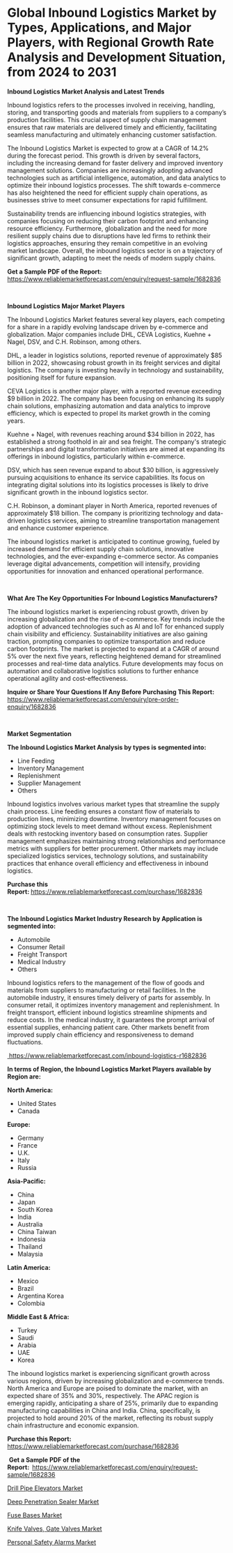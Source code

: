 <p><h1>Global Inbound Logistics Market by Types, Applications, and Major Players, with Regional Growth Rate Analysis and Development Situation, from 2024 to 2031</h1></p><p><strong>Inbound Logistics Market Analysis and Latest Trends</strong></p>
<p><p>Inbound logistics refers to the processes involved in receiving, handling, storing, and transporting goods and materials from suppliers to a company’s production facilities. This crucial aspect of supply chain management ensures that raw materials are delivered timely and efficiently, facilitating seamless manufacturing and ultimately enhancing customer satisfaction.</p><p>The Inbound Logistics Market is expected to grow at a CAGR of 14.2% during the forecast period. This growth is driven by several factors, including the increasing demand for faster delivery and improved inventory management solutions. Companies are increasingly adopting advanced technologies such as artificial intelligence, automation, and data analytics to optimize their inbound logistics processes. The shift towards e-commerce has also heightened the need for efficient supply chain operations, as businesses strive to meet consumer expectations for rapid fulfillment.</p><p>Sustainability trends are influencing inbound logistics strategies, with companies focusing on reducing their carbon footprint and enhancing resource efficiency. Furthermore, globalization and the need for more resilient supply chains due to disruptions have led firms to rethink their logistics approaches, ensuring they remain competitive in an evolving market landscape. Overall, the inbound logistics sector is on a trajectory of significant growth, adapting to meet the needs of modern supply chains.</p></p>
<p><strong>Get a Sample PDF of the Report:&nbsp;</strong> <a href="https://www.reliablemarketforecast.com/enquiry/request-sample/1682836?utm_campaign=1437&utm_medium=2&utm_source=Github&utm_content=ia&utm_term=15102024&utm_id=inbound-logistics">https://www.reliablemarketforecast.com/enquiry/request-sample/1682836</a></p>
<p>&nbsp;</p>
<p><strong>Inbound Logistics Major Market Players</strong></p>
<p><p>The Inbound Logistics Market features several key players, each competing for a share in a rapidly evolving landscape driven by e-commerce and globalization. Major companies include DHL, CEVA Logistics, Kuehne + Nagel, DSV, and C.H. Robinson, among others.</p><p>DHL, a leader in logistics solutions, reported revenue of approximately $85 billion in 2022, showcasing robust growth in its freight services and digital logistics. The company is investing heavily in technology and sustainability, positioning itself for future expansion.</p><p>CEVA Logistics is another major player, with a reported revenue exceeding $9 billion in 2022. The company has been focusing on enhancing its supply chain solutions, emphasizing automation and data analytics to improve efficiency, which is expected to propel its market growth in the coming years.</p><p>Kuehne + Nagel, with revenues reaching around $34 billion in 2022, has established a strong foothold in air and sea freight. The company's strategic partnerships and digital transformation initiatives are aimed at expanding its offerings in inbound logistics, particularly within e-commerce.</p><p>DSV, which has seen revenue expand to about $30 billion, is aggressively pursuing acquisitions to enhance its service capabilities. Its focus on integrating digital solutions into its logistics processes is likely to drive significant growth in the inbound logistics sector.</p><p>C.H. Robinson, a dominant player in North America, reported revenues of approximately $18 billion. The company is prioritizing technology and data-driven logistics services, aiming to streamline transportation management and enhance customer experience.</p><p>The inbound logistics market is anticipated to continue growing, fueled by increased demand for efficient supply chain solutions, innovative technologies, and the ever-expanding e-commerce sector. As companies leverage digital advancements, competition will intensify, providing opportunities for innovation and enhanced operational performance.</p></p>
<p>&nbsp;</p>
<p><strong>What Are The Key Opportunities For Inbound Logistics Manufacturers?</strong></p>
<p><p>The inbound logistics market is experiencing robust growth, driven by increasing globalization and the rise of e-commerce. Key trends include the adoption of advanced technologies such as AI and IoT for enhanced supply chain visibility and efficiency. Sustainability initiatives are also gaining traction, prompting companies to optimize transportation and reduce carbon footprints. The market is projected to expand at a CAGR of around 5% over the next five years, reflecting heightened demand for streamlined processes and real-time data analytics. Future developments may focus on automation and collaborative logistics solutions to further enhance operational agility and cost-effectiveness.</p></p>
<p><strong>Inquire or Share Your Questions If Any Before Purchasing This Report:</strong> <a href="https://www.reliablemarketforecast.com/enquiry/pre-order-enquiry/1682836?utm_campaign=1437&utm_medium=2&utm_source=Github&utm_content=ia&utm_term=15102024&utm_id=inbound-logistics">https://www.reliablemarketforecast.com/enquiry/pre-order-enquiry/1682836</a></p>
<p>&nbsp;</p>
<p><strong>Market Segmentation</strong></p>
<p><strong>The Inbound Logistics Market Analysis by types is segmented into:</strong></p>
<p><ul><li>Line Feeding</li><li>Inventory Management</li><li>Replenishment</li><li>Supplier Management</li><li>Others</li></ul></p>
<p><p>Inbound logistics involves various market types that streamline the supply chain process. Line feeding ensures a constant flow of materials to production lines, minimizing downtime. Inventory management focuses on optimizing stock levels to meet demand without excess. Replenishment deals with restocking inventory based on consumption rates. Supplier management emphasizes maintaining strong relationships and performance metrics with suppliers for better procurement. Other markets may include specialized logistics services, technology solutions, and sustainability practices that enhance overall efficiency and effectiveness in inbound logistics.</p></p>
<p><strong>Purchase this Report:&nbsp;</strong><a href="https://www.reliablemarketforecast.com/purchase/1682836?utm_campaign=1437&utm_medium=2&utm_source=Github&utm_content=ia&utm_term=15102024&utm_id=inbound-logistics">https://www.reliablemarketforecast.com/purchase/1682836</a></p>
<p>&nbsp;</p>
<p><strong>The Inbound Logistics Market Industry Research by Application is segmented into:</strong></p>
<p><ul><li>Automobile</li><li>Consumer Retail</li><li>Freight Transport</li><li>Medical Industry</li><li>Others</li></ul></p>
<p><p>Inbound logistics refers to the management of the flow of goods and materials from suppliers to manufacturing or retail facilities. In the automobile industry, it ensures timely delivery of parts for assembly. In consumer retail, it optimizes inventory management and replenishment. In freight transport, efficient inbound logistics streamline shipments and reduce costs. In the medical industry, it guarantees the prompt arrival of essential supplies, enhancing patient care. Other markets benefit from improved supply chain efficiency and responsiveness to demand fluctuations.</p></p>
<p><a href="https://www.reliablemarketforecast.com/inbound-logistics-r1682836?utm_campaign=1437&utm_medium=2&utm_source=Github&utm_content=ia&utm_term=15102024&utm_id=inbound-logistics">&nbsp;https://www.reliablemarketforecast.com/inbound-logistics-r1682836</a></p>
<p><strong>In terms of Region, the Inbound Logistics Market Players available by Region are:</strong></p>
<p>
    <p> <strong> North America: </strong>
        <ul>
            <li>United States</li>
            <li>Canada</li>
        </ul>
        </p> 
    <p> <strong> Europe: </strong>
        <ul>
            <li>Germany</li>
            <li>France</li>
            <li>U.K.</li>
            <li>Italy</li>
            <li>Russia</li>
        </ul>
        </p> 
    <p> <strong> Asia-Pacific: </strong>
        <ul>
            <li>China</li>
            <li>Japan</li>
            <li>South Korea</li>
            <li>India</li>
            <li>Australia</li>
            <li>China Taiwan</li>
            <li>Indonesia</li>
            <li>Thailand</li>
            <li>Malaysia</li>
        </ul>
        </p> 
    <p> <strong> Latin America: </strong>
        <ul>
            <li>Mexico</li>
            <li>Brazil</li>
            <li>Argentina Korea</li>
            <li>Colombia</li>
        </ul>
        </p> 
    <p> <strong> Middle East & Africa: </strong>
        <ul>
            <li>Turkey</li>
            <li>Saudi</li>
            <li>Arabia</li>
            <li>UAE</li>
            <li>Korea</li>
        </ul>
    </p>
    </p>
<p><p>The inbound logistics market is experiencing significant growth across various regions, driven by increasing globalization and e-commerce trends. North America and Europe are poised to dominate the market, with an expected share of 35% and 30%, respectively. The APAC region is emerging rapidly, anticipating a share of 25%, primarily due to expanding manufacturing capabilities in China and India. China, specifically, is projected to hold around 20% of the market, reflecting its robust supply chain infrastructure and economic expansion.</p></p>
<p><strong>Purchase this Report: </strong><a href="https://www.reliablemarketforecast.com/purchase/1682836?utm_campaign=1437&utm_medium=2&utm_source=Github&utm_content=ia&utm_term=15102024&utm_id=inbound-logistics">https://www.reliablemarketforecast.com/purchase/1682836</a></p>
<p>&nbsp;<strong>Get a Sample PDF of the Report:&nbsp;&nbsp;</strong><a href="https://www.reliablemarketforecast.com/enquiry/request-sample/1682836?utm_campaign=1437&utm_medium=2&utm_source=Github&utm_content=ia&utm_term=15102024&utm_id=inbound-logistics">https://www.reliablemarketforecast.com/enquiry/request-sample/1682836</a></p>
<p><strong></strong></p>
<p><p><a href="https://www.linkedin.com/pulse/emerging-trends-drill-pipe-elevators-market-global-outlook-nrjic?utm_campaign=1437&utm_medium=2&utm_source=Github&utm_content=ia&utm_term=15102024&utm_id=inbound-logistics">Drill Pipe Elevators Market</a></p><p><a href="https://www.linkedin.com/pulse/deep-penetration-sealer-market-size-share-competitive-ebroc?utm_campaign=1437&utm_medium=2&utm_source=Github&utm_content=ia&utm_term=15102024&utm_id=inbound-logistics">Deep Penetration Sealer Market</a></p><p><a href="https://github.com/chaschadedn/Market-Research-Report-List-1/blob/main/fuse-bases-market.md?utm_campaign=1437&utm_medium=2&utm_source=Github&utm_content=ia&utm_term=15102024&utm_id=inbound-logistics">Fuse Bases Market</a></p><p><a href="https://github.com/kyleetroxilbu/Market-Research-Report-List-1/blob/main/knife-valves-gate-valves-market.md?utm_campaign=1437&utm_medium=2&utm_source=Github&utm_content=ia&utm_term=15102024&utm_id=inbound-logistics">Knife Valves, Gate Valves Market</a></p><p><a href="https://issuu.com/reportprime-2/docs/personal-safety-alarms-market-size-_e7b4a067b9f0ff?utm_campaign=1437&utm_medium=2&utm_source=Github&utm_content=ia&utm_term=15102024&utm_id=inbound-logistics">Personal Safety Alarms Market</a></p></p>